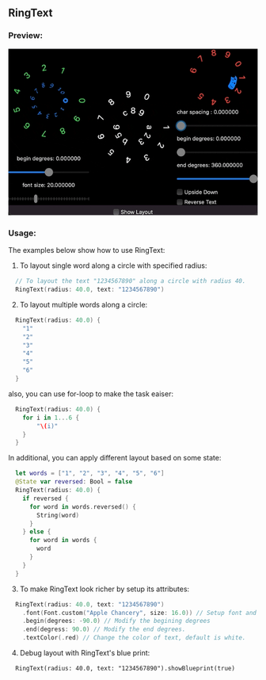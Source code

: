 ## RingText

### Preview:

![Demo](../../Sources/Rings/Documentation.docc/Resources/RingTextDemo.gif)

### Usage:

The examples below show how to use RingText:

1. To layout single word along a circle with specified radius:
```swift
  // To layout the text "1234567890" along a circle with radius 40.
  RingText(radius: 40.0, text: "1234567890")
```

2. To layout multiple words along a circle:
```swift
  RingText(radius: 40.0) {
    "1"
    "2"
    "3"
    "4"
    "5"
    "6"
  }
```

also, you can use for-loop to make the task eaiser:
```swift
  RingText(radius: 40.0) {
    for i in 1...6 {
        "\(i)"
    }
  }
```

In additional, you can apply different layout based on some state:
```swift
  let words = ["1", "2", "3", "4", "5", "6"]
  @State var reversed: Bool = false
  RingText(radius: 40.0) {
    if reversed {
      for word in words.reversed() {
        String(word)
      }
    } else {
      for word in words {
        word
      }
    }
  }
```

3. To make RingText look richer by setup its attributes:
```swift
  RingText(radius: 40.0, text: "1234567890")
    .font(Font.custom("Apple Chancery", size: 16.0)) // Setup font and size
    .begin(degrees: -90.0) // Modify the begining degrees
    .end(degress: 90.0) // Modify the end degrees.
    .textColor(.red) // Change the color of text, default is white.  
```

4. Debug layout with RingText's blue print:
```
  RingText(radius: 40.0, text: "1234567890").showBlueprint(true)
```

